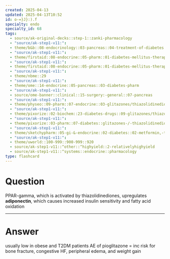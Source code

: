 ```yaml
---
created: 2025-04-13
updated: 2025-04-13T10:52
id: o-=}J}:).f
specialty: endo
specialty_id: 68
tags:
  - source/ak-original-decks::step-1::zanki-pharmacology
  - "source/ak-step1-v11:": 
  - theme/b&b::08-endocrinology::03-pancreas::04-treatment-of-diabetes
  - "source/ak-step1-v11:": 
  - theme/firstaid::08-endocrine::05-pharm::01-diabetes-mellitus-therapy
  - "source/ak-step1-v11:": 
  - theme/firstaid::08-endocrine::05-pharm::01-diabetes-mellitus-therapy::thiazolidinediones
  - "source/ak-step1-v11:": 
  - theme/nbme::29
  - "source/ak-step1-v11:": 
  - theme/ome::14-endocrine::05-pancreas::03-diabetes-pharm
  - "source/ak-step1-v11:": 
  - source/ome-banner::clinical::15-surgery:-general::07-pancreas
  - "source/ak-step1-v11:": 
  - theme/physeo::09-pharm::07-endocrine::03-glitazones/thiazolidinediones
  - "source/ak-step1-v11:": 
  - theme/pixorize::02-biochem::23-diabetes-drugs::09-glitazones/thiazolidinediones
  - "source/ak-step1-v11:": 
  - theme/pixorize::03-pharm::07-diabetes::glitazones-/-thiazolidinediones
  - "source/ak-step1-v11:": 
  - theme/sketchypharm::05-gi-&-endocrine::02-diabetes::02-metformin,-thiazolidinediones,-pramlintide,-sglt2-inhibitors
  - "source/ak-step1-v11:": 
  - theme/uworld::100-999::900-999::920
  - source/ak-step1-v11::^other::^highyield::2-relativelyhighyield
  - source/ak-step1-v11::^systems::endocrine::pharmacology
type: flashcard
---
```


# Question
PPAR-gamma, which is activated by thiazolidinediones, upregulates **adiponectin**, which causes increased insulin sensitivity and fatty acid oxidation

---

# Answer
usually low in obese and T2DM patients   AE of pioglitazone = inc risk for bone fracture, congestive HF, peripheral edema, and weight gain